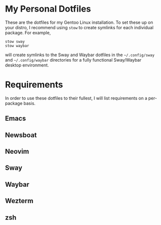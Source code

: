 # My Personal Dotfiles
These are the dotfiles for my Gentoo Linux installation. To set these up on your distro, I recommend using `stow` to create symlinks for each individual package. For example,

```
stow sway
stow waybar
```

will create symlinks to the Sway and Waybar dotfiles in the `~/.config/sway` and `~/.config/waybar` directories for a fully functional Sway/Waybar desktop environment.

# Requirements
In order to use these dotfiles to their fullest, I will list requirements on a per-package basis.

## Emacs

## Newsboat

## Neovim

## Sway

## Waybar

## Wezterm

## zsh
